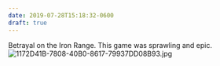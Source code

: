 ```yaml
---
date: 2019-07-28T15:18:32-0600
draft: true
---
```




Betrayal on the Iron Range. This game was sprawling and epic. ![1172D41B-7808-40B0-8617-79937DD08B93.jpg](http://ianwhitney.micro.blog/uploads/2019/5ed1083134.jpg)



